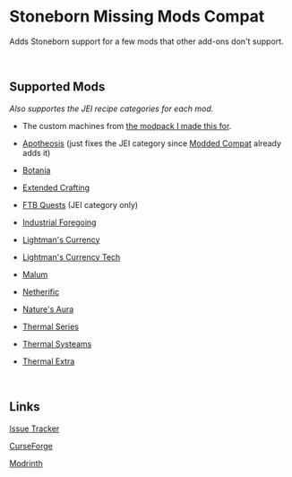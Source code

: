 # Stoneborn Missing Mods Compat

Adds Stoneborn support for a few mods that other add-ons don't support.

<br />

## Supported Mods

*Also supportes the JEI recipe categories for each mod.*

* The custom machines from [the modpack I made this for](https://www.curseforge.com/minecraft/modpacks/teoe-2).

* [Apotheosis](https://www.curseforge.com/minecraft/mc-mods/apotheosis) (just fixes the JEI category since [Modded Compat](https://www.curseforge.com/minecraft/texture-packs/stoneborn-modded-compatibility-sbmc) already adds it)
* [Botania](https://www.curseforge.com/minecraft/mc-mods/botania)
* [Extended Crafting](https://www.curseforge.com/minecraft/mc-mods/extended-crafting)
* [FTB Quests](https://www.curseforge.com/minecraft/mc-mods/ftb-quests-forge) (JEI category only)
* [Industrial Foregoing](https://www.curseforge.com/minecraft/mc-mods/industrial-foregoing)
* [Lightman's Currency](https://www.curseforge.com/minecraft/mc-mods/lightmans-currency)
* [Lightman's Currency Tech](https://www.curseforge.com/minecraft/mc-mods/lc-tech)
* [Malum](https://www.curseforge.com/minecraft/mc-mods/malum)
* [Netherific](https://www.curseforge.com/minecraft/mc-mods/netherific)
* [Nature's Aura](https://www.curseforge.com/minecraft/mc-mods/natures-aura)
* [Thermal Series](https://www.curseforge.com/minecraft/mc-mods/thermal-expansion)
* [Thermal Systeams](https://www.curseforge.com/minecraft/mc-mods/thermal-systeams)
* [Thermal Extra](https://www.curseforge.com/minecraft/mc-mods/thermal_extra)

<br />

## Links

[Issue Tracker](https://github.com/vizthex123/StonebornMissingModsCompat/issues)

[CurseForge](https://curseforge.com/minecraft/texture-packs/stoneborn-missing-mods-compatibility)

[Modrinth](https://modrinth.com/project/stoneborn-missing-mods-compatibility)
